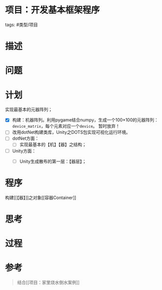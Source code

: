 # 项目：开发基本框架程序




tags:  #类型/项目 

# 描述



# 问题



# 计划



实现最基本的元器阵列；

- [x] 构建：机器阵列。利用pygame结合numpy，生成一个100×100的元器阵列：`device_matrix`，每个元素对应一个`device`。
      暂时放弃！
- [ ] 改用dotNet构建类库，Unity之DOTS包实现可视化运行环境。
- [ ] dotNet方面：
	- [ ] 实现最基本的【机】【器】之结构；
- [ ] Unity方面：
	- [ ] Unity生成散布的第一层：【器层】；





# 程序


构建[[【器】]]之对象[[容器Container]]




# 思考





# 过程


# 参考


> 结合[[项目：家里烧水倒水案例]]
